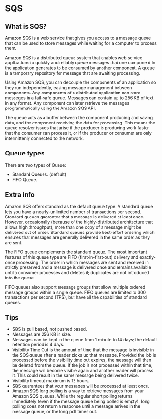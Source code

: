 # SQS
## What is SQS?

Amazon SQS is a web service that gives you access to a message queue that can be used to store messages while waiting for a computer to process them.

Amazon SQS is a distributed queue system that enables web service applications to quickly and reliably queue messages that one component in the application generates to be consumed by another component. A queue is a temporary repository for message that are awaiting processing.

Using Amazon SQS, you can decouple the components of an application so they run independently, easing message management between components. Any components of a distributed application can store messeges in a fail-safe queue. Messages can contain up to 256 KB of text in any format. Any component can later retrieve the messages programmatically using the Amazon SQS API.

The queue acts as a buffer between the component producing and saving data, and the component receiving the data for processing. This means the queue resolver issues that arise if the producer is producing work faster that the consumer can process it, or if the producer or consumer are only intermittenly connected to the network.

## Queue types

There are two types of Queue:

- Standard Queues. (default)
- FIFO Queue.

## Extra info

Amazon SQS offers standard as the default queue type. A standard queue lets you have a nearly-unlimited number of transactions per second. Standard queues guarantee that a message is delivered at least once. However, occasionally (because of the highly-distributed architecture that allows high throughput), more than one copy of a message might be delivered out of order. Standard queues provide best-effort ordering which ensures that messages are generally delivered in the same order as they are sent.

The FIFO queue complements the standard queue. The most important features of this queue type are FIFO (first-in-first-out) delivery and exactly-once processing: The order in which messages are sent and received in strictly preserved and a message is delivered once and remains available until a consumer processes and deletes it; duplicates are not introduced into the queue.

FIFO queues also support message groups that allow multiple ordered message groups within a single queue. FIFO queues are limited to 300 transactions per second (TPS), but have all the capabilities of standard queues.

## Tips

- SQS is pull based, not pushed based.
- Messages are 256 KB in size.
- Messages can be kept in the queue from 1 minute to 14 days; the default retention period is 4 days.
- Visibility Time Out is the amount of time that the message is invisible in the SQS queue after a reader picks up that message. Provided the job is processed before the visibility time out expires, the message will then be deleted from the queue. If the job is not processed within that time, the message will become visible again and another reader will process it. This could result in the same message being delivered twice.
- Visibility timeout maximum is 12 hours.
- SQS guarantees that your messages will be processed at least once.
- Amazon SQS long polling is a way to retrieve messages from your Amazon SQS queues. While the regular short polling returns immediately (even if the message queue being polled is empty), long polling does not return a response until a message arrives in the message queue, or the long poll times out.